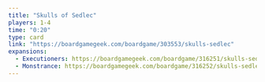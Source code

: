 ```yaml
---
title: "Skulls of Sedlec"
players: 1-4
time: "0:20"
type: card
link: "https://boardgamegeek.com/boardgame/303553/skulls-sedlec"
expansions:
  - Executioners: https://boardgamegeek.com/boardgame/316251/skulls-sedlec-executioners
  - Monstrance: https://boardgamegeek.com/boardgame/316252/skulls-sedlec-monstrance
---
```

